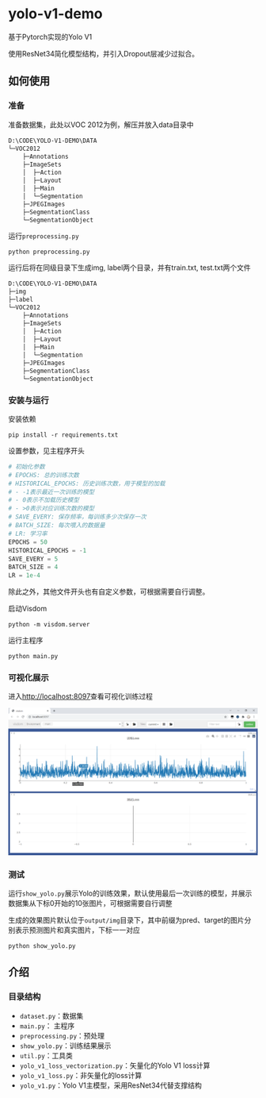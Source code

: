 # yolo-v1-demo

基于Pytorch实现的Yolo V1

使用ResNet34简化模型结构，并引入Dropout层减少过拟合。

## 如何使用

### 准备

准备数据集，此处以VOC 2012为例，解压并放入data目录中

```
D:\CODE\YOLO-V1-DEMO\DATA
└─VOC2012
    ├─Annotations
    ├─ImageSets
    │  ├─Action
    │  ├─Layout
    │  ├─Main
    │  └─Segmentation
    ├─JPEGImages
    ├─SegmentationClass
    └─SegmentationObject
```

运行`preprocessing.py`

```shell
python preprocessing.py
```

运行后将在同级目录下生成img, label两个目录，并有train.txt, test.txt两个文件

```
D:\CODE\YOLO-V1-DEMO\DATA
├─img
├─label
└─VOC2012
    ├─Annotations
    ├─ImageSets
    │  ├─Action
    │  ├─Layout
    │  ├─Main
    │  └─Segmentation
    ├─JPEGImages
    ├─SegmentationClass
    └─SegmentationObject
```

### 安装与运行

安装依赖

```shell
pip install -r requirements.txt
```

设置参数，见主程序开头

```python
# 初始化参数
# EPOCHS: 总的训练次数
# HISTORICAL_EPOCHS: 历史训练次数，用于模型的加载
# - -1表示最近一次训练的模型
# - 0表示不加载历史模型
# - >0表示对应训练次数的模型
# SAVE_EVERY: 保存频率，每训练多少次保存一次
# BATCH_SIZE: 每次喂入的数据量
# LR: 学习率
EPOCHS = 50
HISTORICAL_EPOCHS = -1
SAVE_EVERY = 5
BATCH_SIZE = 4
LR = 1e-4
```

除此之外，其他文件开头也有自定义参数，可根据需要自行调整。

启动Visdom

```shell
python -m visdom.server
```

运行主程序

```shell
python main.py
```

### 可视化展示

进入[http://localhost:8097](http://localhost:8097)查看可视化训练过程

![](example/可视化.png)

### 测试

运行`show_yolo.py`展示Yolo的训练效果，默认使用最后一次训练的模型，并展示数据集从下标0开始的10张图片，可根据需要自行调整

生成的效果图片默认位于`output/img`目录下，其中前缀为pred、target的图片分别表示预测图片和真实图片，下标一一对应

```shell
python show_yolo.py
```

## 介绍

### 目录结构

- `dataset.py`：数据集
- `main.py`： 主程序
- `preprocessing.py`：预处理
- `show_yolo.py`：训练结果展示
- `util.py`：工具类
- `yolo_v1_loss_vectorization.py`：矢量化的Yolo V1 loss计算
- `yolo_v1_loss.py`：非矢量化的loss计算
- `yolo_v1.py`：Yolo V1主模型，采用ResNet34代替支撑结构